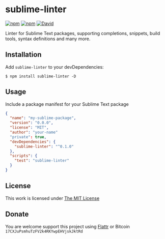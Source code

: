 # sublime-linter

[![npm](https://img.shields.io/npm/l/sublime-linter.svg?style=flat-square)](https://www.npmjs.org/package/sublime-linter)
[![npm](https://img.shields.io/npm/v/sublime-linter.svg?style=flat-square)](https://www.npmjs.org/package/sublime-linter)
[![David](https://img.shields.io/david/idleberg/node-sublime-linter.svg?style=flat-square)](https://david-dm.org/idleberg/node-sublime-linter)

Linter for Sublime Text packages, supporting completions, snippets, build tools, syntax definitions and many more.

## Installation

Add `sublime-linter` to your devDependencies:

`$ npm install sublime-linter -D`

## Usage

Include a package manifest for your Sublime Text package

```json
{
  "name": "my-sublime-package",
  "version": "0.0.0",
  "license": "MIT",
  "author": "your-name"
  "private": true,
  "devDependencies": {
    "sublime-linter": "^0.1.0"
  },
  "scripts": {
    "test": "sublime-linter"
  }
}
```

## License

This work is licensed under [The MIT License](https://opensource.org/licenses/MIT)

## Donate

You are welcome support this project using [Flattr](https://flattr.com/submit/auto?user_id=idleberg&url=https://github.com/idleberg/node-sublime-linter) or Bitcoin `17CXJuPsmhuTzFV2k4RKYwpEHVjskJktRd`

